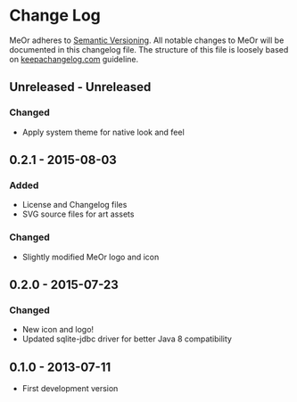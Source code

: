 # Change Log
MeOr adheres to [Semantic Versioning][semver]. All notable changes to MeOr
will be documented in this changelog file. The structure of this file is
loosely based on [keepachangelog.com][keepachangelog] guideline.

## Unreleased   - Unreleased
### Changed
- Apply system theme for native look and feel

## 0.2.1        - 2015-08-03
### Added
- License and Changelog files
- SVG source files for art assets
### Changed
- Slightly modified MeOr logo and icon

## 0.2.0        - 2015-07-23
### Changed
- New icon and logo!
- Updated sqlite-jdbc driver for better Java 8 compatibility

## 0.1.0        - 2013-07-11
- First development version

[keepachangelog]: http://keepachangelog.com/
[semver]: http://semver.org/
